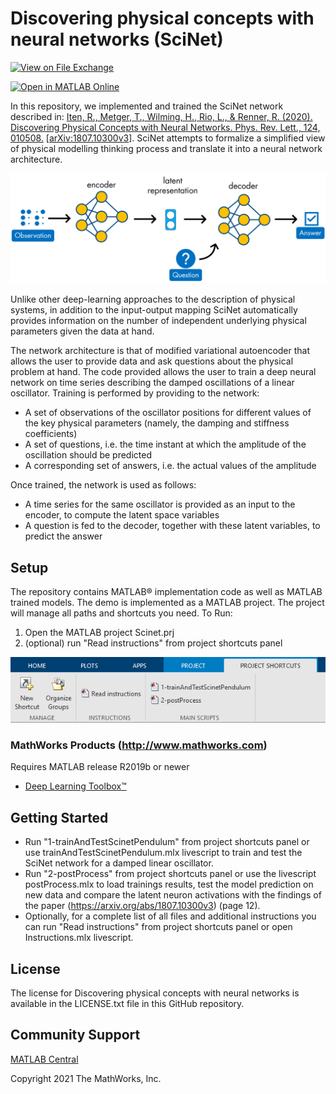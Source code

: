 # Discovering physical concepts with neural networks (SciNet) 

[![View <File Exchange Title> on File Exchange](https://www.mathworks.com/matlabcentral/images/matlab-file-exchange.svg)](https://www.mathworks.com/matlabcentral/fileexchange/93955-physical-concepts-scinet)

[![Open in MATLAB Online](https://www.mathworks.com/images/responsive/global/open-in-matlab-online.svg)](https://matlab.mathworks.com/open/github/v1?repo=matlab-deep-learning/Physical-Concepts-Scinet&project=Scinet.prj&file=src/Instructions.mlx)

In this repository, we implemented and trained the SciNet network described in: [Iten, R., Metger, T., Wilming, H., Rio, L., & Renner, R. (2020). Discovering Physical Concepts with Neural Networks. Phys. Rev. Lett., 124, 010508.](https://journals.aps.org/prl/abstract/10.1103/PhysRevLett.124.010508)
[[arXiv:1807.10300v3](https://arxiv.org/abs/1807.10300v3)].
SciNet attempts to formalize a simplified view of physical modelling thinking process and translate it into a neural network architecture.

![](scinet.png)

Unlike other deep-learning approaches to the description of physical systems, in addition to the 
input-output mapping SciNet automatically provides information on the number of independent underlying physical parameters given
the data at hand.

The network architecture is that of modified variational autoencoder that allows the user to provide
data and ask questions about the physical problem at hand.
The code provided allows the user to train a deep neural network on time series describing the damped 
oscillations of a linear oscillator. Training is performed by providing to the network:
- A set of observations of the oscillator positions for different values of the key physical parameters (namely, the damping and stiffness coefficients)
- A set of questions, i.e. the time instant at which the amplitude of the oscillation should be predicted
- A corresponding set of answers, i.e. the actual values of the amplitude

Once trained, the network is used as follows:
- A time series for the same oscillator is provided as an input to the encoder, to compute the latent space variables 
- A question is fed to the decoder, together with these latent variables, to predict the answer


## Setup
The repository contains MATLAB® implementation code as well as MATLAB trained models. 
The demo is implemented as a MATLAB project. The project will manage all paths and shortcuts you need.
To Run:
1. Open the MATLAB project Scinet.prj
2. (optional) run "Read instructions" from project shortcuts panel

![](shortcuts_screenshot.png)

### MathWorks Products (http://www.mathworks.com)

Requires MATLAB release R2019b or newer
- [Deep Learning Toolbox™](https://www.mathworks.com/products/deep-learning.html)


## Getting Started 
- Run "1-trainAndTestScinetPendulum" from project shortcuts panel or use trainAndTestScinetPendulum.mlx livescript to train and test the SciNet network for a damped linear oscillator. 
- Run "2-postProcess" from project shortcuts panel or use the livescript postProcess.mlx to load trainings results, test the model prediction on new data and compare the latent neuron activations with the findings of the paper (https://arxiv.org/abs/1807.10300v3) (page 12).
- Optionally, for a complete list of all files and additional instructions you can run "Read instructions" from project shortcuts panel or open Instructions.mlx livescript.

## License
The license for Discovering physical concepts with neural networks is available in the LICENSE.txt file in this GitHub repository.

## Community Support
[MATLAB Central](https://www.mathworks.com/matlabcentral)

Copyright 2021 The MathWorks, Inc.
